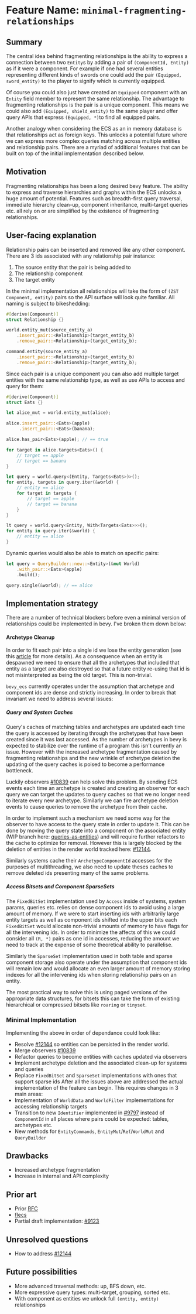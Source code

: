 # Feature Name: `minimal-fragmenting-relationships`

## Summary

The central idea behind fragmenting relationships is the ability to express a connection between two `Entity`s by adding a pair of `(ComponentId, Entity)` as if it were a component. For example if one had several entities representing different kinds of swords one could add the pair `(Equipped, sword_entity)` to the player to signify which is currently equipped.

Of course you could also just have created an `Equipped` component with an `Entity` field member to represent the same relationship. The advantage to fragmenting relationships is the pair is a unique component. This means we could also add `(Equipped, shield_entity)` to the same player and offer query APIs that express `(Equipped, *)`to find all equipped pairs.

Another analogy when considering the ECS as an in memory database is that relationships act as foreign keys. This unlocks a potential future where we can express more complex queries matching across multiple entities and relationship pairs. There are a myriad of additional features that can be built on top of the initial implementation described below.
## Motivation

Fragmenting relationships has been a long desired bevy feature. The ability to express and traverse hierarchies and graphs within the ECS unlocks a huge amount of potential. Features such as breadth-first query traversal, immediate hierarchy clean-up, component inheritance, multi-target queries etc. all rely on or are simplified by the existence of fragmenting relationships. 
## User-facing explanation

Relationship pairs can be inserted and removed like any other component. There are 3 ids associated with any relationship pair instance:
1. The source entity that the pair is being added to
2. The relationship component
3. The target entity

In the minimal implementation all relationships will take the form of `(ZST Component, entity)` pairs so the API surface will look quite familiar. All naming is subject to bikeshedding:
```rust
#[derive(Component)]
struct Relationship {}

world.entity_mut(source_entity_a)
	.insert_pair::<Relationship>(target_entity_b)
	.remove_pair::<Relationship>(target_entity_b);

command.entity(source_entity_a)
	.insert_pair::<Relationship>(target_entity_b)
	.remove_pair::<Relationship>(target_entity_b);
```

Since each pair is a unique component you can also add multiple target entities with the same relationship type, as well as use APIs to access and query for them:
```rust
#[derive(Component)]
struct Eats {}

let alice_mut = world.entity_mut(alice);

alice.insert_pair::<Eats>(apple)
	 .insert_pair::<Eats>(banana);

alice.has_pair<Eats>(apple); // == true

for target in alice.targets<Eats>() {
	// target == apple
	// target == banana
}

let query = world.query<(Entity, Targets<Eats>)>();
for entity, targets in query.iter(&world) {
	// entity == alice
	for target in targets {
		// target == apple
		// target == banana
	}
}

lt query = world.query<Entity, With<Targets<Eats>>>();
for entity in query.iter(&world) {
	// entity == alice
}

```

Dynamic queries would also be able to match on specific pairs:
```rust
let query = QueryBuilder::new::<Entity>(&mut World)
	.with_pair::<Eats>(apple)
	.build();

query.single(&world); // == alice
```

## Implementation strategy

There are a number of technical blockers before even a minimal version of relationships could be implemented in bevy. I've broken them down below:
#### Archetype Cleanup
In order to fit each pair into a single id we lose the entity generation (see this [article](https://ajmmertens.medium.com/doing-a-lot-with-a-little-ecs-identifiers-25a72bd2647) for more details). As a consequence when an entity is despawned we need to ensure that all the archetypes that included that entity as a target are also destroyed so that a future entity re-using that id is not misinterpreted as being the old target. This is non-trivial.

`bevy_ecs` currently operates under the assumption that archetype and component ids are dense and strictly increasing. In order to break that invariant we need to address several issues:
##### Query and System Caches
Query's caches of matching tables and archetypes are updated each time the query is accessed by iterating through the archetypes that have been created since it was last accessed. As the number of archetypes in bevy is expected to stabilize over the runtime of a program this isn't currently an issue. However with the increased archetype fragmentation caused by fragmenting relationships and the new wrinkle of archetype deletion the updating of the query caches is poised to become a performance bottleneck.

Luckily observers [#10839](https://github.com/bevyengine/bevy/pull/10839) can help solve this problem. By sending ECS events each time an archetype is created and creating an observer for each query we can target the updates to query caches so that we no longer need to iterate every new archetype. Similarly we can fire archetype deletion events to cause queries to remove the archetype from their cache.

In order to implement such a mechanism we need some way for the observer to have access to the query state in order to update it. This can be done by moving the query state into a component on the associated entity (WIP branch here: [queries-as-entities](https://github.com/james-j-obrien/bevy/tree/queries-as-entities)) and will require further refactors to the cache to optimize for removal. However this is largely blocked by the deletion of entities in the render world tracked here: [#12144](https://github.com/bevyengine/bevy/issues/12144).

Similarly systems cache their `ArchetypeComponentId` accesses for the purposes of multithreading, we also need to update theses caches to remove deleted ids presenting many of the same problems. 
##### Access Bitsets and Component SparseSets
The `FixedBitSet` implementation used by `Access` inside of systems, system params, queries etc. relies on dense component ids to avoid using a large amount of memory. If we were to start inserting ids with arbitrarily large entity targets as well as component ids shifted into the upper bits each `FixedBitSet` would allocate non-trivial amounts of memory to have flags for all the intervening ids. In order to minimize the affects of this we could consider all `(R, *)` pairs as one id in accesses, reducing the amount we need to track at the expense of some theoretical ability to parallelise.

Similarly the `SparseSet` implementation used in both table and sparse component storage also operate under the assumption that component ids will remain low and would allocate an even larger amount of memory storing indexes for all the intervening ids when storing relationship pairs on an entity.

The most practical way to solve this is using paged versions of the appropriate data structures, for bitsets this can take the form of existing hierarchical or compressed bitsets like `roaring` or `tinyset`.
### Minimal Implementation
Implementing the above in order of dependance could look like:
- Resolve [#12144](https://github.com/bevyengine/bevy/issues/12144) so entities can be persisted in the render world.
- Merge observers [#10839](https://github.com/bevyengine/bevy/pull/10839)
- Refactor queries to become entities with caches updated via observers
- Implement archetype deletion and the associated clean-up for systems and queries 
- Replace `FixedBitSet` and `SparseSet` implementations with ones that support sparse ids
After all the issues above are addressed the actual implementation of the feature can begin. This requires changes in 3 main areas:
- Implementation of `WorldData` and `WorldFilter` implementations for accessing relationship targets
- Transition to new `Identifier` implemented in [#9797](https://github.com/bevyengine/bevy/pull/9797) instead of `ComponentId` in all places where pairs could be expected: tables, archetypes etc. 
- New methods for `EntityCommands`, `EntityMut`/`Ref`/`WorldMut` and `QueryBuilder`
## Drawbacks
- Increased archetype fragmentation
- Increase in internal and API complexity
## Prior art
- Prior [RFC](https://github.com/BoxyUwU/rfcs/blob/min-relations/rfcs/min-relations.md)
- [flecs](https://github.com/SanderMertens/flecs/blob/master/docs/Relationships.md)
- Partial draft implementation: [#9123](https://github.com/bevyengine/bevy/pull/9123)
## Unresolved questions
- How to address [#12144](https://github.com/bevyengine/bevy/issues/12144)
## Future possibilities
- More advanced traversal methods: up, BFS down, etc.
- More expressive query types: multi-target, grouping, sorted etc.
- With component as entities we unlock full `(entity, entity)` relationships